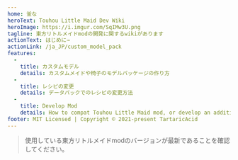 ```yaml
---
home: 釜な
heroText: Touhou Little Maid Dev Wiki
heroImage: https://i.imgur.com/SqIMw3U.png
tagline: 東方リトルメイドmodの開発に関するwikiがあります
actionText: はじめに→
actionLink: /ja_JP/custom_model_pack
features:
  - 
    title: カスタムモデル
    details: カスタムメイドや椅子のモデルパッケージの作り方
  - 
    title: レシピの変更
    details: データパックでのレシピの変更方法
  - 
    title: Develop Mod
    details: How to compat Touhou Little Maid mod, or develop an addition
footer: MIT Licensed | Copyright © 2021-present TartaricAcid
---
```


> 使用している東方リトルメイドmodのバージョンが最新であることを確認してください。